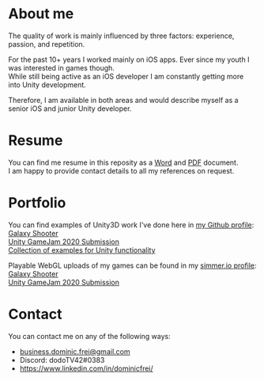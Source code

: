 # About me
The quality of work is mainly influenced by three factors: experience, passion, and repetition.

For the past 10+ years I worked mainly on iOS apps. Ever since my youth I was interested in games though.  
While still being active as an iOS developer I am constantly getting more into Unity development.

Therefore, I am available in both areas and would describe myself as a senior iOS and junior Unity developer.

# Resume
You can find me resume in this reposity as a [Word](https://github.com/DominicFrei/aboutme/raw/master/Dominic_CV_public.docx) and [PDF](https://github.com/DominicFrei/aboutme/raw/master/Dominic_CV_public.pdf) document.  
I am happy to provide contact details to all my references on request.

# Portfolio
You can find examples of Unity3D work I've done here in [my Github profile](https://github.com/DominicFrei?tab=repositories):  
[Galaxy Shooter](https://github.com/DominicFrei/galaxyshooter)  
[Unity GameJam 2020 Submission](https://github.com/DominicFrei/UnityGameJam2020)  
[Collection of examples for Unity functionality](https://github.com/DominicFrei/UnityExamples)

Playable WebGL uploads of my games can be found in my [simmer.io profile](https://simmer.io/@dominicfrei):  
[Galaxy Shooter](https://simmer.io/@dominicfrei/galaxy-shooter)  
[Unity GameJam 2020 Submission](https://simmer.io/@dominicfrei/unity-gamejam-2020-submission)  

# Contact
You can contact me on any of the following ways:
- business.dominic.frei@gmail.com
- Discord: dodoTV42#0383
- https://www.linkedin.com/in/dominicfrei/

